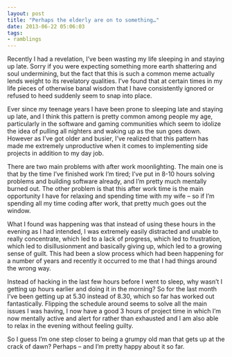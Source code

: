 ```yaml
---
layout: post
title: "Perhaps the elderly are on to something…"
date: 2013-06-22 05:06:03
tags:
- ramblings
---
```


Recently I had a revelation, I’ve been wasting my life sleeping in and staying up late. Sorry if you were expecting something more earth shattering and soul undermining, but the fact that this is such a common meme actually lends weight to its revelatory qualities. I’ve found that at certain times in my life pieces of otherwise banal wisdom that I have consistently ignored or refused to heed suddenly seem to snap into place. 



Ever since my teenage years I have been prone to sleeping late and staying up late, and I think this pattern is pretty common among people my age, particularly in the software and gaming communities which seem to idolize the idea of pulling all nighters and waking up as the sun goes down. However as I’ve got older and busier, I’ve realized that this pattern has made me extremely unproductive when it comes to implementing side projects in addition to my day job. 



There are two main problems with after work moonlighting. The main one is that by the time I’ve finished work I’m tired; I’ve put in 8-10 hours solving problems and building software already, and I’m pretty much mentally burned out. The other problem is that this after work time is the main opportunity I have for relaxing and spending time with my wife – so if I’m spending all my time coding after work, that pretty much goes out the window.



What I found was happening was that instead of using these hours in the evening as I had intended, I was extremely easily distracted and unable to really concentrate, which led to a lack of progress, which led to frustration, which led to disillusionment and basically giving up, which led to a growing sense of guilt. This had been a slow process which had been happening for a number of years and recently it occurred to me that I had things around the wrong way.



Instead of hacking in the last few hours before I went to sleep, why wasn’t I getting up hours earlier and doing it in the morning? So for the last month I’ve been getting up at 5.30 instead of 8.30, which so far has worked out fantastically. Flipping the schedule around seems to solve all the main issues I was having, I now have a good 3 hours of project time in which I’m now mentally active and alert for rather than exhausted and I am also able to relax in the evening without feeling guilty.



So I guess I’m one step closer to being a grumpy old man that gets up at the crack of dawn? Perhaps – and I’m pretty happy about it so far.